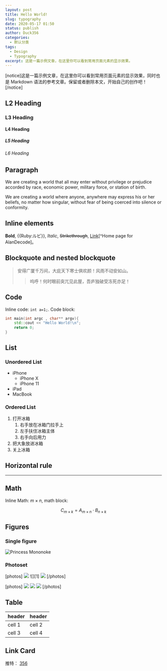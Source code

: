```yaml
---
layout: post
title: Hello World!
slug: typography
date: 2020-05-17 01:50
status: publish
author: Duck356
categories: 
  - 默认分类
tags:
  - Design
  - Typography
excerpt: 这是一篇示例文章，在这里你可以看到常用页面元素的显示效果。
---
```


[notice]这是一篇示例文章，在这里你可以看到常用页面元素的显示效果，同时也是 Markdown 语法的参考文章。保留或者删除本文，开始自己的创作吧！[/notice]

## L2 Heading

### L3 Heading

#### L4 Heading

##### L5 Heading

###### L6 Heading

## Paragraph

We are creating a world that all may enter without privilege or prejudice accorded by race, economic power, military force, or station of birth.

We are creating a world where anyone, anywhere may express his or her beliefs, no matter how singular, without fear of being coerced into silence or conformity.

## Inline elements

**Bold**, {{Ruby:ルビ}}, *Italic*, ~~Strikethrough~~, [Link](https://www.imalan.cn)[^Home page for AlanDecode]。

## Blockquote and nested blockquote

> 安得广厦千万间，大庇天下寒士俱欢颜！风雨不动安如山。
>
> > 呜呼！何时眼前突兀见此屋，吾庐独破受冻死亦足！

## Code

Inline code: `int a=1;`. Code block:

```cpp
int main(int argc , char** argv){
    std::cout << "Hello World!\n";
    return 0;
}
```
## List

### Unordered List

* iPhone
    * iPhone X
    * iPhone 11
* iPad
* MacBook

### Ordered List

1. 打开冰箱
    1. 右手放在冰箱门拉手上
    2. 左手扶住冰箱主体
    3. 右手向后用力
2. 把大象放进冰箱
3. 关上冰箱

## Horizontal rule

------

## Math

Inline Math: $m\times n$, math block:

$$C_{m\times k}=A_{m\times n}\cdot B_{n\times k}$$

## Figures

### Single figure

![Princess Mononoke](./images/Mononoke_Hime.jpg)

### Photoset

[photos]
![](./images/IMG_0073.jpeg)
![][1]
![](./images/IMG_0053.jpeg)
[/photos]

[photos]
![](./images/IMG_0039.jpeg)
![](./images/IMG_00510.jpeg)
![](./images/IMG_0005.jpeg)
[/photos]

## Table

header | header
--------- | -------------
cell 1 | cell 2
cell 3 | cell 4

## Link Card

推特：
[356](https://twitter.com/duckduck356)
